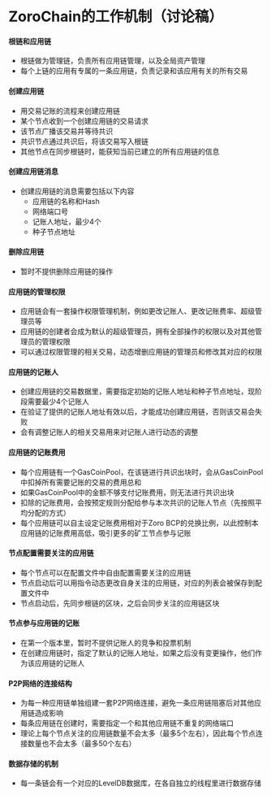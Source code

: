 # ZoroChain的工作机制（讨论稿）
#### 根链和应用链
* 根链做为管理链，负责所有应用链管理，以及全局资产管理
* 每个上链的应用有专属的一条应用链，负责记录和该应用有关的所有交易

#### 创建应用链
* 用交易记账的流程来创建应用链
* 某个节点收到一个创建应用链的交易请求
* 该节点广播该交易并等待共识
* 共识节点通过共识后，将该交易写入根链
* 其他节点在同步根链时，能获知当前已建立的所有应用链的信息

#### 创建应用链消息
* 创建应用链的消息需要包括以下内容
  * 应用链的名称和Hash
  * 网络端口号
  * 记账人地址，最少4个
  * 种子节点地址

#### 删除应用链
* 暂时不提供删除应用链的操作

#### 应用链的管理权限
* 应用链会有一套操作权限管理机制，例如更改记账人、更改记账费率、超级管理员等
* 应用链的创建者会成为默认的超级管理员，拥有全部操作的权限以及对其他管理员的管理权限
* 可以通过权限管理的相关交易，动态增删应用链的管理员和修改其对应的权限

#### 应用链的记账人
* 创建应用链的交易数据里，需要指定初始的记账人地址和种子节点地址，现阶段需要最少4个记账人
* 在验证了提供的记账人地址有效以后，才能成功创建应用链，否则该交易会失败
* 会有调整记账人的相关交易用来对记账人进行动态的调整

#### 应用链的记账费用
* 每个应用链有一个GasCoinPool，在该链进行共识出块时，会从GasCoinPool中扣掉所有需要记账的交易的费用总和
* 如果GasCoinPool中的金额不够支付记账费用，则无法进行共识出块
* 扣除的记账费用，会按预定规则分配给参与本次共识的记账人节点（先按照平均分配的方式）
* 每个应用链可以自主设定记账费用相对于Zoro BCP的兑换比例，以此控制本应用链的记账费用高低，吸引更多的矿工节点参与记账

#### 节点配置需要关注的应用链
* 每个节点可以在配置文件中自由配置需要关注的应用链
* 节点启动后可以用指令动态更改自身关注的应用链，对应的列表会被保存到配置文件中
* 节点启动后，先同步根链的区块，之后会同步关注的应用链区块

#### 节点参与应用链的记账
* 在第一个版本里，暂时不提供记账人的竞争和投票机制
* 在创建应用链时，指定了默认的记账人地址，如果之后没有变更操作，他们作为该应用链的记账人

#### P2P网络的连接结构
* 为每一种应用链单独组建一套P2P网络连接，避免一条应用链阻塞后对其他应用链造成影响
* 每条应用链在创建时，需要指定一个和其他应用链不重复的网络端口
* 理论上每个节点关注的应用链数量不会太多（最多5个左右），因此每个节点连接数量也不会太多（最多50个左右）
 
#### 数据存储的机制
* 每一条链会有一个对应的LevelDB数据库，在各自独立的线程里进行数据存储



